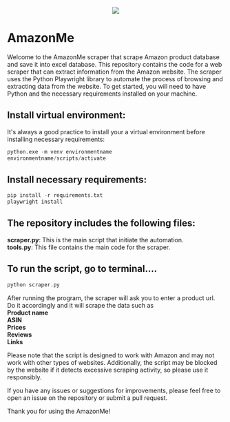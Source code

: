 <p align='center'>
  <a href='https://www.amazon.com'><img src='https://m.media-amazon.com/images/I/31%2BDgxPWXtL._SR80,60_.jpg'></a>
</p>


# AmazonMe
Welcome to the AmazonMe scraper that scrape Amazon product database and save it into excel database. This repository contains the code for a web scraper that can extract information from the Amazon website. The scraper uses the Python Playwright library to automate the process of browsing and extracting data from the website.
To get started, you will need to have Python and the necessary requirements installed on your machine.

## Install virtual environment:
It's always a good practice to install your a virtual environment before installing necessary requirements:
```python
python.exe -m venv environmentname
environmentname/scripts/activate
```

## Install necessary requirements:
```python
pip install -r requirements.txt
playwright install
```

## The repository includes the following files:
**scraper.py**: This is the main script that initiate the automation.<br>
**tools.py**: This file contains the main code for the scraper.

## To run the script, go to terminal....
```python
python scraper.py
```

After running the program, the scraper will ask you to enter a product url. Do it accordingly and it will scrape the data such as<br>
**Product name**<br>
**ASIN**<br>
**Prices**<br>
**Reviews**<br>
**Links**

Please note that the script is designed to work with Amazon and may not work with other types of websites. Additionally, the script may be blocked by the website if it detects excessive scraping activity, so please use it responsibly.

If you have any issues or suggestions for improvements, please feel free to open an issue on the repository or submit a pull request.

Thank you for using the AmazonMe!

